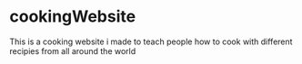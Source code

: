 # cookingWebsite
This is a cooking website i made to teach people how to cook with different recipies from all around the world
